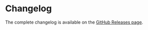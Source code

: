 
# Changelog

The complete changelog is available on the [GitHub Releases page](https://github.com/devforth/adminforth-rich-editor/releases).


